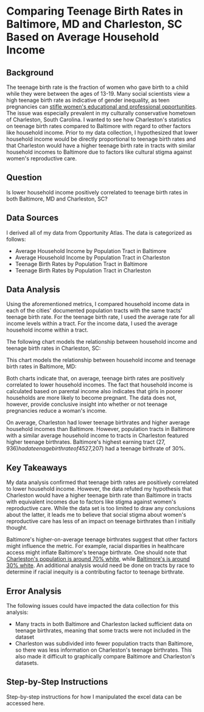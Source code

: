 # Comparing Teenage Birth Rates in Baltimore, MD and Charleston, SC Based on Average Household Income
## Background
The teenage birth rate is the fraction of women who gave birth to a child while they were between the ages of 13-19. Many social scientists view a high teenage birth rate as indicative of gender inequality, as teen pregnancies can [stifle women's educational and professional opportunities](https://www.mcser.org/journal/index.php/jesr/article/viewFile/542/567). The issue was especially prevalent in my culturally conservative hometown of Charleston, South Carolina. I wanted to see how Charleston's statistics on teenage birth rates compared to Baltimore with regard to other factors like household income. Prior to my data collection, I hypothesized that lower household income would be directly proportional to teenage birth rates and that Charleston would have a higher teenage birth rate in tracts with similar household incomes to Baltimore due to factors like cultural stigma against women's reproductive care.
## Question
Is lower household income positively correlated to teenage birth rates in both Baltimore, MD and Charleston, SC?
## Data Sources
I derived all of my data from Opportunity Atlas. The data is categorized as follows:
- Average Household Income by Population Tract in Baltimore
- Average Household Income by Population Tract in Charleston
- Teenage Birth Rates by Population Tract in Baltimore
- Teenage Birth Rates by Population Tract in Charleston
## Data Analysis
Using the aforementioned metrics, I compared household income data in each of the cities' documented population tracts with the same tracts' teenage birth rate. For the teenage birth rate, I used the average rate for all income levels within a tract. For the income data, I used the average household income within a tract. 

The following chart models the relationship between household income and teenage birth rates in Charleston, SC:

This chart models the relationship between household income and teenage birth rates in Baltimore, MD:

Both charts indicate that, on average, teenage birth rates are positively correlated to lower household incomes. The fact that household income is calculated based on parental income also indicates that girls in poorer households are more likely to become pregnant. The data does not, however, provide conclusive insight into whether or not teenage pregnancies reduce a woman's income. 

On average, Charleston had lower teenage birthrates and higher average household incomes than Baltimore. However, population tracts in Baltimore with a similar average household income to tracts in Charleston featured higher teenage birthrates. Baltimore's highest earning tract ($27,936) had a teenage birthrate of 45%, whereas Charleston's lowest earning tract ($27,207) had a teenage birthrate of 30%. 
## Key Takeaways 
My data analysis confirmed that teenage birth rates are positively correlated to lower household income. However, the data refuted my hypothesis that Charleston would have a higher teenage birth rate than Baltimore in tracts with equivalent incomes due to factors like stigma against women's reproductive care. While the data set is too limited to draw any conclusions about the latter, it leads me to believe that social stigma about women's reproductive care has less of an impact on teenage birthrates than I initially thought. 

Baltimore's higher-on-average teenage birthrates suggest that other factors might influence the metric. For example, racial disparities in healthcare access might inflate Baltimore's teenage birthrate. One should note that [Charleston's population is around 70% white](https://www.charleston-sc.gov/DocumentCenter/View/25665/FAST-FACTS-2020), while [Baltimore's is around 30% white](https://www.census.gov/quickfacts/fact/table/baltimorecitymarylandcounty/AGE295219). An additional analysis would need be done on tracts by race to determine if racial inequity is a contributing factor to teenage birthrate. 
## Error Analysis
The following issues could have impacted the data collection for this analysis:
- Many tracts in both Baltimore and Charleston lacked sufficient data on teenage birthrates, meaning that some tracts were not included in the dataset
- Charleston was subdivided into fewer population tracts than Baltimore, so there was less information on Charleston's teenage birthrates. This also made it difficult to graphically compare Baltimore and Charleston's datasets.
## Step-by-Step Instructions
Step-by-step instructions for how I manipulated the excel data can be accessed here. 

